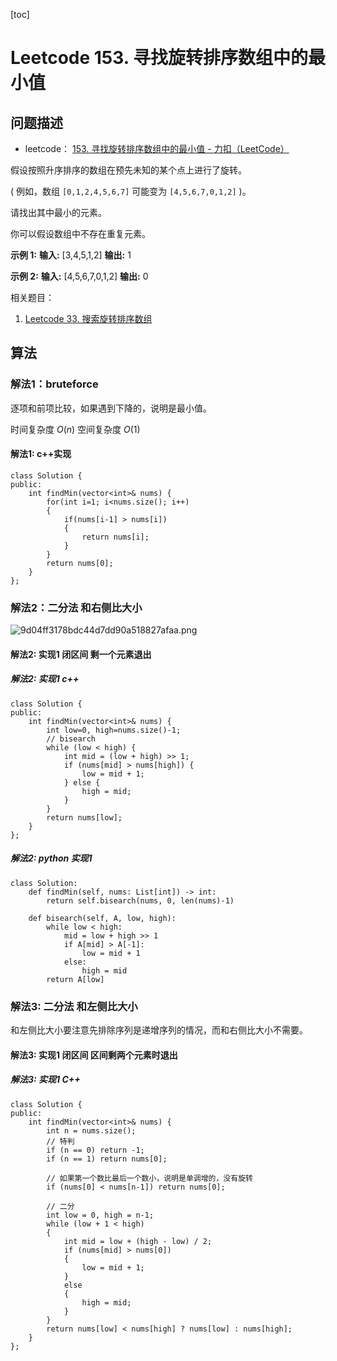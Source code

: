 [toc]

# Leetcode 153. 寻找旋转排序数组中的最小值

## 问题描述

- leetcode： [153. 寻找旋转排序数组中的最小值 - 力扣（LeetCode）](https://leetcode-cn.com/problems/find-minimum-in-rotated-sorted-array/submissions/)

假设按照升序排序的数组在预先未知的某个点上进行了旋转。

( 例如，数组 `[0,1,2,4,5,6,7]` 可能变为 `[4,5,6,7,0,1,2]` )。

请找出其中最小的元素。

你可以假设数组中不存在重复元素。

**示例 1:**
**输入:** [3,4,5,1,2]
**输出:** 1

**示例 2:**
**输入:** [4,5,6,7,0,1,2]
**输出:** 0

相关题目：
1. [Leetcode 33. 搜索旋转排序数组](https://app.yinxiang.com/shard/s54/nl/22483756/7bfc6ed9-8ffc-42f1-86c2-c8972599d92f/)

## 算法

### 解法1：bruteforce

逐项和前项比较，如果遇到下降的，说明是最小值。

时间复杂度 $O(n)$
空间复杂度 $O(1)$

#### 解法1: c++实现

```
class Solution {
public:
    int findMin(vector<int>& nums) {
        for(int i=1; i<nums.size(); i++)
        {
            if(nums[i-1] > nums[i])
            {
                return nums[i];
            }
        }
        return nums[0];
    }
};
```

### 解法2：二分法 和右侧比大小

![9d04ff3178bdc44d7dd90a518827afaa.png](evernotecid://8E200321-31A9-427B-BECA-CC44235980BC/appyinxiangcom/22483756/ENResource/p10442)

#### 解法2: 实现1 闭区间 剩一个元素退出

##### 解法2: 实现1 c++

```
class Solution {
public:
    int findMin(vector<int>& nums) {
        int low=0, high=nums.size()-1;
        // bisearch
        while (low < high) {
            int mid = (low + high) >> 1;
            if (nums[mid] > nums[high]) {
                low = mid + 1;
            } else {
                high = mid;
            }
        }
        return nums[low];
    }
};
```

##### 解法2: python 实现1

```
class Solution:
    def findMin(self, nums: List[int]) -> int:
        return self.bisearch(nums, 0, len(nums)-1)

    def bisearch(self, A, low, high):
        while low < high:
            mid = low + high >> 1
            if A[mid] > A[-1]:
                low = mid + 1
            else:
                high = mid
        return A[low]
```

### 解法3: 二分法 和左侧比大小

和左侧比大小要注意先排除序列是递增序列的情况，而和右侧比大小不需要。

#### 解法3: 实现1 闭区间 区间剩两个元素时退出

##### 解法3: 实现1 C++

```
class Solution {
public:
    int findMin(vector<int>& nums) {
        int n = nums.size();
        // 特判
        if (n == 0) return -1;
        if (n == 1) return nums[0];

        // 如果第一个数比最后一个数小，说明是单调增的，没有旋转
        if (nums[0] < nums[n-1]) return nums[0];

        // 二分
        int low = 0, high = n-1;
        while (low + 1 < high) 
        {
            int mid = low + (high - low) / 2;
            if (nums[mid] > nums[0])
            {
                low = mid + 1;
            }
            else 
            {
                high = mid;
            }
        }
        return nums[low] < nums[high] ? nums[low] : nums[high];
    }
};
```